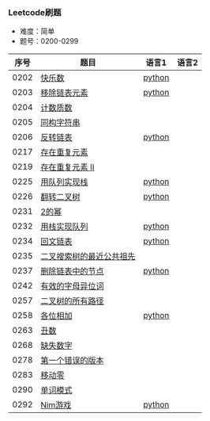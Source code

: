 ### Leetcode刷题
* 难度：简单
* 题号：0200-0299

|序号|题目|语言1|语言2|
|---|---|---|---|
|0202|<a href="https://leetcode-cn.com/problems/happy-number/">快乐数</a>|<a href="https://github.com/hhe0/leetcode/tree/master/Easy/0200-0299/0202/python">python</a>||
|0203|<a href="https://leetcode-cn.com/problems/remove-linked-list-elements/">移除链表元素</a>|<a href="https://github.com/hhe0/leetcode/tree/master/Easy/0200-0299/0203/python">python</a>||
|0204|<a href="https://leetcode-cn.com/problems/count-primes/">计数质数</a>|||
|0205|<a href="https://leetcode-cn.com/problems/isomorphic-strings/">同构字符串</a>|||
|0206|<a href="https://leetcode-cn.com/problems/reverse-linked-list/">反转链表</a>|<a href="https://github.com/hhe0/leetcode/tree/master/Easy/0200-0299/0206/python">python</a>||
|0217|<a href="https://leetcode-cn.com/problems/contains-duplicate/">存在重复元素</a>|||
|0219|<a href="https://leetcode-cn.com/problems/contains-duplicate-ii/">存在重复元素 II</a>|||
|0225|<a href="https://leetcode-cn.com/problems/implement-stack-using-queues/">用队列实现栈</a>|<a href="https://github.com/hhe0/leetcode/tree/master/Easy/0200-0299/0225/python">python</a>||
|0226|<a href="https://leetcode-cn.com/problems/invert-binary-tree/">翻转二叉树</a>|<a href="https://github.com/hhe0/leetcode/tree/master/Easy/0200-0299/0226/python">python</a>||
|0231|<a href="https://leetcode-cn.com/problems/power-of-two/">2的幂</a>|||
|0232|<a href="https://leetcode-cn.com/problems/implement-queue-using-stacks/">用栈实现队列</a>|<a href="https://github.com/hhe0/leetcode/tree/master/Easy/0200-0299/0232/python">python</a>||
|0234|<a href="https://leetcode-cn.com/problems/palindrome-linked-list/">回文链表</a>|<a href="https://github.com/hhe0/leetcode/tree/master/Easy/0200-0299/0234/python">python</a>||
|0235|<a href="https://leetcode-cn.com/problems/lowest-common-ancestor-of-a-binary-search-tree/">二叉搜索树的最近公共祖先</a>|||
|0237|<a href="https://leetcode-cn.com/problems/delete-node-in-a-linked-list/">删除链表中的节点</a>|<a href="https://github.com/hhe0/leetcode/tree/master/Easy/0200-0299/0237/python">python</a>||
|0242|<a href="https://leetcode-cn.com/problems/valid-anagram/">有效的字母异位词</a>|||
|0257|<a href="https://leetcode-cn.com/problems/binary-tree-paths/">二叉树的所有路径</a>|||
|0258|<a href="https://leetcode-cn.com/problems/add-digits/">各位相加</a>|<a href="https://github.com/hhe0/leetcode/tree/master/Easy/0200-0299/0258/python">python</a>||
|0263|<a href="https://leetcode-cn.com/problems/ugly-number/">丑数</a>|||
|0268|<a href="https://leetcode-cn.com/problems/missing-number/">缺失数字</a>|||
|0278|<a href="https://leetcode-cn.com/problems/first-bad-version/">第一个错误的版本</a>|||
|0283|<a href="https://leetcode-cn.com/problems/move-zeroes/">移动零</a>|||
|0290|<a href="https://leetcode-cn.com/problems/word-pattern/">单词模式</a>|||
|0292|<a href="https://leetcode-cn.com/problems/nim-game/">Nim游戏</a>|<a href="https://github.com/hhe0/leetcode/tree/master/Easy/0200-0299/0292/python">python</a>||
